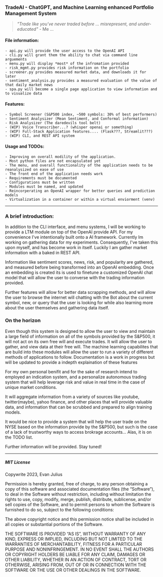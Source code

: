 ### TradeAI - ChatGPT, and Machine Learning enhanced Portfolio Management System

> *"Trade like you've never traded before ... misrepresent, and under-educated"* - Me ...

#### File information:
    - api.py will provide the user access to the OpenAI API
    - cli.py will grant them the ability to chat via command line arguements
    - menu.py will display *most* of the infromation provided
    - risk_mgmt.py provides risk information on the portfolio
    - screener.py provides measured market data, and downloads it for later
    - sentiment_analysis.py provides a measured evaluation of the value of that daily market news
    - spa.py will become a single page application to view information and to visualize data

#### Features:
    - Symbol Screener (S&P500 index, ~500 symbols: 30% of best performers) 
    - Sentiment Analysizer (Mean Sentiment, and Conformal information)
    - Risk Analysizer (The daredevils tool belt)
    - (WIP) Voice Transcriber...? (whisper openai or something)
    - (WIP) Full-Stack Application features.... (Flask???, Streamlit???)
    - (WIP) CLI, and REST API system

#### Usage and TODOs:
    - Improving on overall modility of the application. 
    - Most python files are not encapsulated yet
    - The menu, and overall functionality of the application needs to be reanalysized on ease of use
    - The front end of the application needs work
    - Requirements must be documented
    - Configurations must be written
    - Modules must be named, and updated
    - Reincorperating an OpenAI wrapper for better queries and prediction models
    - Virtualization in a container or within a virtual enviorment (venv)

---
### A brief introduction: 

In addition to the CLI interface, and menu systems, I will be working to provide a LTM module on top of the OpenAI provide API. For my convenience I've intentionally built onto a AI framework. Currently Im working on gathering data for my experiments. Consequently, I've taken this upon myself, and has become work in itself. Luckily I am gather market information with a baked in REST API.

Information like sentiment scores, news, risk, and popularity are gathered, and measured before being transformed into an OpenAI embedding. Once an embedding is created its is used to finetune a customized OpenAI chat model that will allow the user to converse with the trading information provided. 

Further features will allow for better data scrapping methods, and will allow the user to browse the internet will chatting with the Bot about the current symbol, new, or query that the user is looking for while also learning more about the user themselves and gathering data itself. 

### On the horizon

Even though this system is designed to allow the user to view and maintain a large
field of information on all of the symbols provided by the S&P500, it will not act 
on its own free will and execute trades. It will allow the user to gather, and view data at their free will. The machine learning capabilites that are build into these modules will allow the user to run a variety of different methods of applications to follow. Documentation is a work in progress but will be updated to provide a indepth explaination of these features

For my own personal benifit and for the sake of research intend to employed an indication system, and a personalize autonomous trading system that will help leverage risk and value in real time in the case of unique market conditions.

It will aggregate information from a variety of sources like youtube, twitter(maybe), yahoo finance, and other places that will provide valuable data, and information that can be scrubbed and prepared to align training models.

It would be nice to provide a system that will help the user trade on the NYSE based on the information provide by the S&P500, but such is the case of a lack of
trustworthy ways to access brokrage accounts... Alas, it is on the TODO list.

Further information will be provided. Stay tuned!


---
##### MIT License
Copywrite 2023, Evan Julius

Permission is hereby granted, free of charge, to any person obtaining a copy of this software and associated documentation files (the “Software”), to deal in the Software without restriction, including without limitation the rights to use, copy, modify, merge, publish, distribute, sublicense, and/or sell copies of the Software, and to permit persons to whom the Software is furnished to do so, subject to the following conditions:

The above copyright notice and this permission notice shall be included in all copies or substantial portions of the Software.

THE SOFTWARE IS PROVIDED “AS IS”, WITHOUT WARRANTY OF ANY KIND, EXPRESS OR IMPLIED, INCLUDING BUT NOT LIMITED TO THE WARRANTIES OF MERCHANTABILITY, FITNESS FOR A PARTICULAR PURPOSE AND NONINFRINGEMENT. IN NO EVENT SHALL THE AUTHORS OR COPYRIGHT HOLDERS BE LIABLE FOR ANY CLAIM, DAMAGES OR OTHER LIABILITY, WHETHER IN AN ACTION OF CONTRACT, TORT OR OTHERWISE, ARISING FROM, OUT OF OR IN CONNECTION WITH THE SOFTWARE OR THE USE OR OTHER DEALINGS IN THE SOFTWARE.